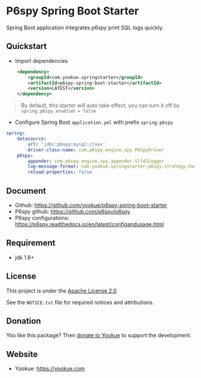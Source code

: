 # P6spy Spring Boot Starter

Spring Boot application integrates p6spy print SQL logs quickly.

## Quickstart

- Import dependencies

```xml
    <dependency>
        <groupId>com.yookue.springstarter</groupId>
        <artifactId>p6spy-spring-boot-starter</artifactId>
        <version>LATEST</version>
    </dependency>
```

> By default, this starter will auto take effect, you can turn it off by `spring.p6spy.enabled = false`

- Configure Spring Boot `application.yml` with prefix `spring.p6spy`

```yml
spring:
    datasource:
        url: 'jdbc:p6spy:mysql://xxx'
        driver-class-name: com.p6spy.engine.spy.P6SpyDriver
    p6spy:
        appender: com.p6spy.engine.spy.appender.Slf4JLogger
        log-message-format: com.yookue.springstarter.p6spy.strategy.CompactSingleLineFormat
        reload-properties: false
```

## Document

- Github: https://github.com/yookue/p6spy-spring-boot-starter
- P6spy github: https://github.com/p6spy/p6spy
- P6spy configurations: https://p6spy.readthedocs.io/en/latest/configandusage.html

## Requirement

- jdk 1.8+

## License

This project is under the [Apache License 2.0](https://www.apache.org/licenses/LICENSE-2.0)

See the `NOTICE.txt` file for required notices and attributions.

## Donation

You like this package? Then [donate to Yookue](https://yookue.com/public/donate) to support the development.

## Website

- Yookue: https://yookue.com
